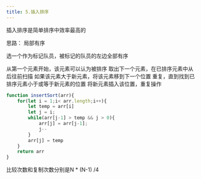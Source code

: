 ```yaml
---
title: 5.插入排序
---
```

插入排序是简单排序中效率最高的

思路：
局部有序

选一个作为标记队员，被标记的队员的左边全部有序

从第一个元素开始，该元素可以认为被排序
取出下一个元素，在已排序元素中从后往前扫描
如果该元素大于新元素，将该元素移到下一个位置
重复，直到找到已排序元素小于或等于新元素的位置
将新元素插入该位置，重复操作

```js
function insertSort(arr){
	for(let i = 1;i< arr.length;i++){
		let temp = arr[i]
		let j = i;
		while(arr[j-1] > temp && j > 0){
			arr[j] = arr[j-1];
			j--
		}
		arr[j] = temp
	}
	return arr
}
```

比较次数和复制次数分别是N * (N-1) /4
